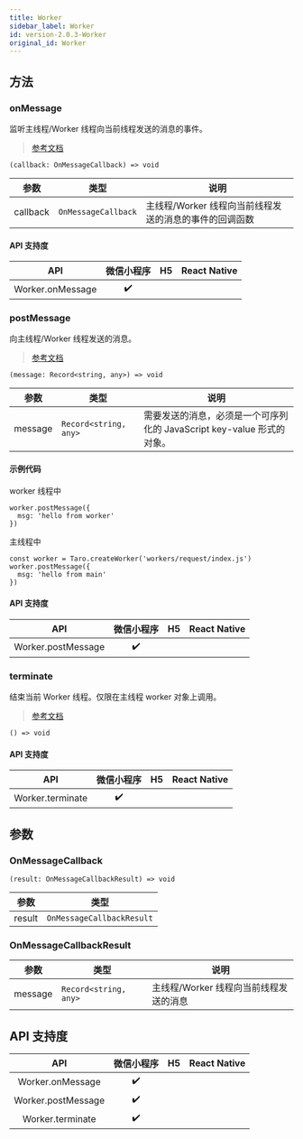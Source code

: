 ```yaml
---
title: Worker
sidebar_label: Worker
id: version-2.0.3-Worker
original_id: Worker
---
```


## 方法

### onMessage

监听主线程/Worker 线程向当前线程发送的消息的事件。

> [参考文档](https://developers.weixin.qq.com/miniprogram/dev/api/worker/Worker.onMessage.html)

```tsx
(callback: OnMessageCallback) => void
```

| 参数 | 类型 | 说明 |
| --- | --- | --- |
| callback | `OnMessageCallback` | 主线程/Worker 线程向当前线程发送的消息的事件的回调函数 |

#### API 支持度

| API | 微信小程序 | H5 | React Native |
| :---: | :---: | :---: | :---: |
| Worker.onMessage | ✔️ |  |  |

### postMessage

向主线程/Worker 线程发送的消息。

> [参考文档](https://developers.weixin.qq.com/miniprogram/dev/api/worker/Worker.postMessage.html)

```tsx
(message: Record<string, any>) => void
```

| 参数 | 类型 | 说明 |
| --- | --- | --- |
| message | `Record<string, any>` | 需要发送的消息，必须是一个可序列化的 JavaScript key-value 形式的对象。 |

#### 示例代码

worker 线程中

```tsx
worker.postMessage({
  msg: 'hello from worker'
})
```

主线程中

```tsx
const worker = Taro.createWorker('workers/request/index.js')
worker.postMessage({
  msg: 'hello from main'
})
```

#### API 支持度

| API | 微信小程序 | H5 | React Native |
| :---: | :---: | :---: | :---: |
| Worker.postMessage | ✔️ |  |  |

### terminate

结束当前 Worker 线程。仅限在主线程 worker 对象上调用。

> [参考文档](https://developers.weixin.qq.com/miniprogram/dev/api/worker/Worker.terminate.html)

```tsx
() => void
```

#### API 支持度

| API | 微信小程序 | H5 | React Native |
| :---: | :---: | :---: | :---: |
| Worker.terminate | ✔️ |  |  |

## 参数

### OnMessageCallback

```tsx
(result: OnMessageCallbackResult) => void
```

| 参数 | 类型 |
| --- | --- |
| result | `OnMessageCallbackResult` |

### OnMessageCallbackResult

| 参数 | 类型 | 说明 |
| --- | --- | --- |
| message | `Record<string, any>` | 主线程/Worker 线程向当前线程发送的消息 |

## API 支持度

| API | 微信小程序 | H5 | React Native |
| :---: | :---: | :---: | :---: |
| Worker.onMessage | ✔️ |  |  |
| Worker.postMessage | ✔️ |  |  |
| Worker.terminate | ✔️ |  |  |
